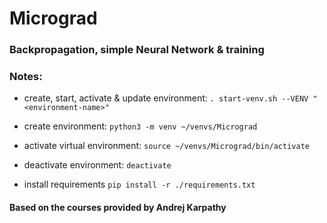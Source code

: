 # Micrograd

### Backpropagation, simple Neural Network & training

### Notes:
- create, start, activate & update environment:
    `. start-venv.sh --VENV "<environment-name>"`

- create environment:
    `python3 -m venv ~/venvs/Micrograd`

- activate virtual environment:
    `source ~/venvs/Micrograd/bin/activate`

- deactivate environment:
    `deactivate`

- install requirements
    `pip install -r ./requirements.txt`

#### Based on the courses provided by Andrej Karpathy